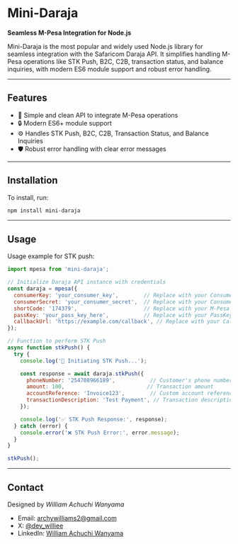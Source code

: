 # **Mini-Daraja**
**Seamless M-Pesa Integration for Node.js**

Mini-Daraja is the most popular and widely used Node.js library for seamless integration with the Safaricom Daraja API. It simplifies handling M-Pesa operations like STK Push, B2C, C2B, transaction status, and balance inquiries, with modern ES6 module support and robust error handling.

---

## **Features**
- 🚀 Simple and clean API to integrate M-Pesa operations
- 🔒 Modern ES6+ module support
- ⚙️ Handles STK Push, B2C, C2B, Transaction Status, and Balance Inquiries
- 🛡️ Robust error handling with clear error messages  

---

## Installation

To install, run:

```bash
npm install mini-daraja
```

---

## Usage

Usage example for STK push:

```javascript
import mpesa from 'mini-daraja';

// Initialize Daraja API instance with credentials
const daraja = mpesa({
  consumerKey: 'your_consumer_key',        // Replace with your Consumer Key
  consumerSecret: 'your_consumer_secret',  // Replace with your Consumer Secret
  shortCode: '174379',                     // Replace with your M-Pesa Shortcode
  passKey: 'your_pass_key_here',           // Replace with your PassKey
  callbackUrl: 'https://example.com/callback', // Replace with your Callback URL
});

// Function to perform STK Push
async function stkPush() {
  try {
    console.log('🔄 Initiating STK Push...');

    const response = await daraja.stkPush({
      phoneNumber: '254708966189',           // Customer's phone number (E.164 format)
      amount: 100,                          // Transaction amount
      accountReference: 'Invoice123',        // Custom account reference
      transactionDescription: 'Test Payment', // Transaction description
    });

    console.log('✅ STK Push Response:', response);
  } catch (error) {
    console.error('❌ STK Push Error:', error.message);
  }
}

stkPush();

```

---

## Contact

Designed by *William Achuchi Wanyama*
 - Email: [archywilliams2@gmail.com](mailto:archywilliams2@gmail.com)
 - X: [@dev_williee](https://x.com/dev_williee)
 - LinkedIn: [William Achuchi Wanyama](https://linkedin.com/in/achuchi)


            
